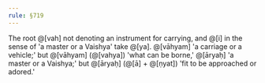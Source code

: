 ```yaml
---
rule: §719
---
```


The root @[vah] not denoting an instrument for carrying, and @[i] in the sense of 'a master or a Vaishya' take @[ya]. @[vāhyam] 'a carriage or a vehicle;' but @[vāhyam] (@[vahya]) 'what can be borne,' @[āryaḥ] 'a master or a Vaishya;' but @[āryaḥ] (@[ā] + @[ṇyat]) 'fit to be approached or adored.'
